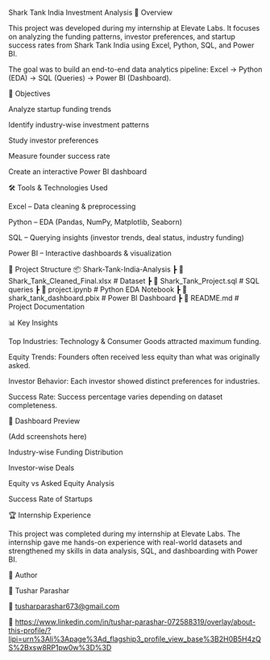 Shark Tank India Investment Analysis
📌 Overview

This project was developed during my internship at Elevate Labs. It focuses on analyzing the funding patterns, investor preferences, and startup success rates from Shark Tank India using Excel, Python, SQL, and Power BI.

The goal was to build an end-to-end data analytics pipeline:
Excel → Python (EDA) → SQL (Queries) → Power BI (Dashboard).

🎯 Objectives

Analyze startup funding trends

Identify industry-wise investment patterns

Study investor preferences

Measure founder success rate

Create an interactive Power BI dashboard

🛠️ Tools & Technologies Used

Excel – Data cleaning & preprocessing

Python – EDA (Pandas, NumPy, Matplotlib, Seaborn)

SQL – Querying insights (investor trends, deal status, industry funding)

Power BI – Interactive dashboards & visualization

📂 Project Structure
📦 Shark-Tank-India-Analysis
 ┣ 📜 Shark_Tank_Cleaned_Final.xlsx    # Dataset
 ┣ 📜 Shark_Tank_Project.sql           # SQL queries
 ┣ 📜 project.ipynb                    # Python EDA Notebook
 ┣ 📜 shark_tank_dashboard.pbix        # Power BI Dashboard
 ┣ 📜 README.md                        # Project Documentation

📊 Key Insights

Top Industries: Technology & Consumer Goods attracted maximum funding.

Equity Trends: Founders often received less equity than what was originally asked.

Investor Behavior: Each investor showed distinct preferences for industries.

Success Rate: Success percentage varies depending on dataset completeness.

📸 Dashboard Preview

(Add screenshots here)

Industry-wise Funding Distribution

Investor-wise Deals

Equity vs Asked Equity Analysis

Success Rate of Startups


🏆 Internship Experience

This project was completed during my internship at Elevate Labs. The internship gave me hands-on experience with real-world datasets and strengthened my skills in data analysis, SQL, and dashboarding with Power BI.

📌 Author

👤 Tushar Parashar

📧 tusharparashar673@gmail.com

🔗 https://www.linkedin.com/in/tushar-parashar-072588319/overlay/about-this-profile/?lipi=urn%3Ali%3Apage%3Ad_flagship3_profile_view_base%3B2H0B5H4zQS%2Bxsw8RP1pw0w%3D%3D
